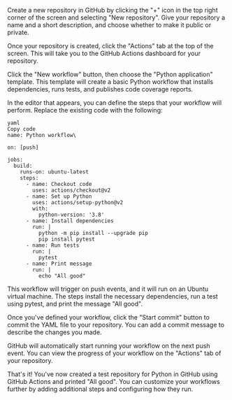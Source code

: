 Create a new repository in GitHub by clicking the "+" icon in the top right corner of the screen and selecting "New repository". Give your repository a name and a short description, and choose whether to make it public or private.

Once your repository is created, click the "Actions" tab at the top of the screen. This will take you to the GitHub Actions dashboard for your repository.

Click the "New workflow" button, then choose the "Python application" template. This template will create a basic Python workflow that installs dependencies, runs tests, and publishes code coverage reports.

In the editor that appears, you can define the steps that your workflow will perform. Replace the existing code with the following:

```
yaml
Copy code
name: Python workflow\

on: [push]

jobs:
  build:
    runs-on: ubuntu-latest
    steps:
      - name: Checkout code
        uses: actions/checkout@v2
      - name: Set up Python
        uses: actions/setup-python@v2
        with:
          python-version: '3.8'
      - name: Install dependencies
        run: |
          python -m pip install --upgrade pip
          pip install pytest
      - name: Run tests
        run: |
          pytest
      - name: Print message
        run: |
          echo "All good"
```

This workflow will trigger on push events, and it will run on an Ubuntu virtual machine. The steps install the necessary dependencies, run a test using pytest, and print the message "All good".

Once you've defined your workflow, click the "Start commit" button to commit the YAML file to your repository. You can add a commit message to describe the changes you made.

GitHub will automatically start running your workflow on the next push event. You can view the progress of your workflow on the "Actions" tab of your repository.

That's it! You've now created a test repository for Python in GitHub using GitHub Actions and printed "All good". You can customize your workflows further by adding additional steps and configuring how they run.
